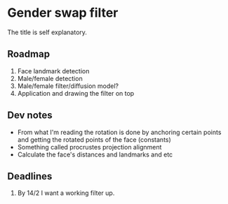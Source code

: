 # Gender swap filter
The title is self explanatory.

## Roadmap
1. Face landmark detection
2. Male/female detection
3. Male/female filter/diffusion model? 
4. Application and drawing the filter on top

## Dev notes
* From what I'm reading the rotation is done by anchoring certain points and getting the rotated points of the face (constants)
* Something called procrustes projection alignment
* Calculate the face's distances and landmarks and etc


## Deadlines
1. By 14/2 I want a working filter up.
 
